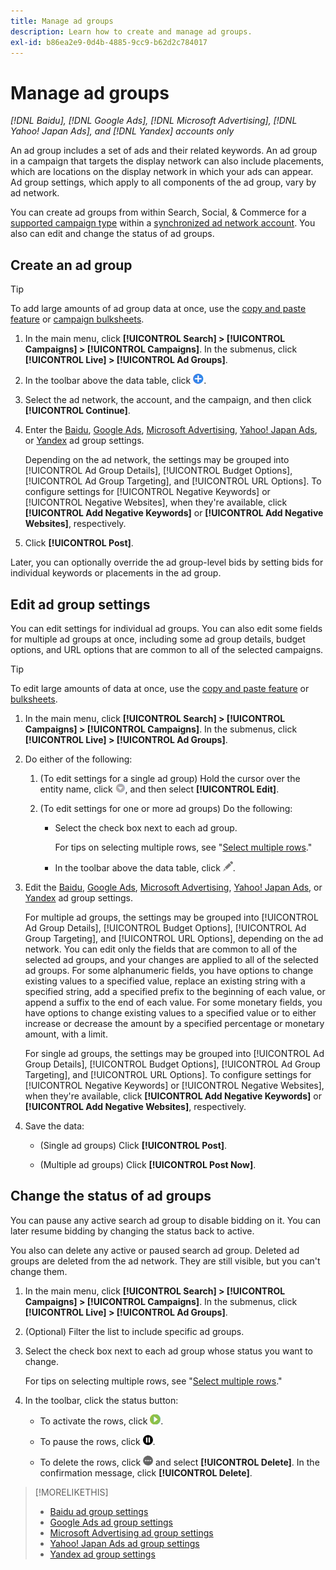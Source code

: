 ```yaml
---
title: Manage ad groups
description: Learn how to create and manage ad groups.
exl-id: b86ea2e9-0d4b-4885-9cc9-b62d2c784017
---
```

# Manage ad groups

*[!DNL Baidu], [!DNL Google Ads], [!DNL Microsoft Advertising], [!DNL Yahoo! Japan Ads], and [!DNL Yandex] accounts only*

An ad group includes a set of ads and their related keywords. An ad group in a campaign that targets the display network can also include placements, which are locations on the display network in which your ads can appear. Ad group settings, which apply to all components of the ad group, vary by ad network.

You can create ad groups from within Search, Social, & Commerce for a [supported campaign type](/help/search-social-commerce/introduction/supported-inventory.md) within a [synchronized ad network account](/help/search-social-commerce/campaign-management/accounts/ad-network-account-about.md). You also can edit and change the status of ad groups.

## Create an ad group

>[!TIP]
>
>To add large amounts of ad group data at once, use the [copy and paste feature](/help/search-social-commerce/campaign-management/campaigns/copy-paste.md) or [campaign bulksheets](/help/search-social-commerce/campaign-management/bulksheets/bulksheet-about.md).

1. In the main menu, click **[!UICONTROL Search] > [!UICONTROL Campaigns] > [!UICONTROL Campaigns]**. In the submenus, click **[!UICONTROL Live] > [!UICONTROL Ad Groups]**.

1. In the toolbar above the data table, click ![Create](/help/search-social-commerce/assets/add.png "Create").

1. Select the ad network, the account, and the campaign, and then click **[!UICONTROL Continue]**.

1. Enter the [Baidu](/help/search-social-commerce/campaign-management/campaigns/ad-group-settings-baidu.md), [Google Ads](/help/search-social-commerce/campaign-management/campaigns/ad-group-settings-google.md), [Microsoft Advertising](/help/search-social-commerce/campaign-management/campaigns/ad-group-settings-microsoft.md), [Yahoo! Japan Ads](/help/search-social-commerce/campaign-management/campaigns/ad-group-settings-yahoo-japan.md), or [Yandex](/help/search-social-commerce/campaign-management/campaigns/ad-group-settings-yandex.md) ad group settings.

   Depending on the ad network, the settings may be grouped into [!UICONTROL Ad Group Details], [!UICONTROL Budget Options], [!UICONTROL Ad Group Targeting], and [!UICONTROL URL Options]. To configure settings for [!UICONTROL Negative Keywords] or [!UICONTROL Negative Websites], when they're available, click **[!UICONTROL Add Negative Keywords]** or **[!UICONTROL Add Negative Websites]**, respectively.

1. Click **[!UICONTROL Post]**.

Later, you can optionally override the ad group-level bids by setting bids for individual keywords or placements in the ad group.

## Edit ad group settings

You can edit settings for individual ad groups. You can also edit some fields for multiple ad groups at once, including some ad group details, budget options, and URL options that are common to all of the selected campaigns.

>[!TIP]
>
>To edit large amounts of data at once, use the [copy and paste feature](/help/search-social-commerce/campaign-management/campaigns/copy-paste.md) or [bulksheets](/help/search-social-commerce/campaign-management/bulksheets/bulksheet-about.md).

1. In the main menu, click **[!UICONTROL Search] > [!UICONTROL Campaigns] > [!UICONTROL Campaigns]**. In the submenus, click **[!UICONTROL Live] > [!UICONTROL Ad Groups]**.

1. Do either of the following:
   
   1. (To edit settings for a single ad group) Hold the cursor over the entity name, click ![Menu icon](/help/search-social-commerce/assets/arrow-dropdown-menu.png "Menu icon"), and then select **[!UICONTROL Edit]**.

   1. (To edit settings for one or more ad groups) Do the following:
      
      * Select the check box next to each ad group.
        
        For tips on selecting multiple rows, see "[Select multiple rows](/help/search-social-commerce/common-tasks/navigation-editing-selection/multiple-rows-select.md)."
     
      * In the toolbar above the data table, click ![Edit](/help/search-social-commerce/assets/edit.png "Edit").
    
1. Edit the [Baidu](/help/search-social-commerce/campaign-management/campaigns/ad-group-settings-baidu.md), [Google Ads](/help/search-social-commerce/campaign-management/campaigns/ad-group-settings-google.md), [Microsoft Advertising](/help/search-social-commerce/campaign-management/campaigns/ad-group-settings-microsoft.md), [Yahoo! Japan Ads](/help/search-social-commerce/campaign-management/campaigns/ad-group-settings-yahoo-japan.md), or [Yandex](/help/search-social-commerce/campaign-management/campaigns/ad-group-settings-yandex.md) ad group settings.

   For multiple ad groups, the settings may be grouped into [!UICONTROL Ad Group Details], [!UICONTROL Budget Options], [!UICONTROL Ad Group Targeting], and [!UICONTROL URL Options], depending on the ad network. You can edit only the fields that are common to all of the selected ad groups, and your changes are applied to all of the selected ad groups. For some alphanumeric fields, you have options to change existing values to a specified value, replace an existing string with a specified string, add a specified prefix to the beginning of each value, or append a suffix to the end of each value. For some monetary fields, you have options to change existing values to a specified value or to either increase or decrease the amount by a specified percentage or monetary amount, with a limit.

   For single ad groups, the settings may be grouped into [!UICONTROL Ad Group Details], [!UICONTROL Budget Options], [!UICONTROL Ad Group Targeting], and [!UICONTROL URL Options]. To configure settings for [!UICONTROL Negative Keywords] or [!UICONTROL Negative Websites], when they're available, click **[!UICONTROL Add Negative Keywords]** or **[!UICONTROL Add Negative Websites]**, respectively.

1. Save the data:
   
   * (Single ad groups) Click **[!UICONTROL Post]**.
   
   * (Multiple ad groups) Click **[!UICONTROL Post Now]**.

## Change the status of ad groups

You can pause any active search ad group to disable bidding on it. You can later resume bidding by changing the status back to active.

You also can delete any active or paused search ad group. Deleted ad groups are deleted from the ad network. They are still visible, but you can't change them.

1. In the main menu, click **[!UICONTROL Search] > [!UICONTROL Campaigns] > [!UICONTROL Campaigns]**. In the submenus, click **[!UICONTROL Live] > [!UICONTROL Ad Groups]**.

1. (Optional) Filter the list to include specific ad groups.

1. Select the check box next to each ad group whose status you want to change.

   For tips on selecting multiple rows, see "[Select multiple rows](/help/search-social-commerce/common-tasks/navigation-editing-selection/multiple-rows-select.md)."

1. In the toolbar, click the status button:
   * To activate the rows, click ![Activate](/help/search-social-commerce/assets/activate.png "Activate").
   
   * To pause the rows, click ![Pause](/help/search-social-commerce/assets/pause.png "Pause").
   
   * To delete the rows, click ![More](/help/search-social-commerce/assets/more.png "More") and select **[!UICONTROL Delete]**. In the confirmation message, click **[!UICONTROL Delete]**.

>[!MORELIKETHIS]
>
>* [Baidu ad group settings](/help/search-social-commerce/campaign-management/campaigns/ad-group-settings-baidu.md)
>* [Google Ads ad group settings](/help/search-social-commerce/campaign-management/campaigns/ad-group-settings-google.md)
>* [Microsoft Advertising ad group settings](/help/search-social-commerce/campaign-management/campaigns/ad-group-settings-microsoft.md)
>* [Yahoo! Japan Ads ad group settings](/help/search-social-commerce/campaign-management/campaigns/ad-group-settings-yahoo-japan.md)
>* [Yandex ad group settings](/help/search-social-commerce/campaign-management/campaigns/ad-group-settings-yandex.md)
